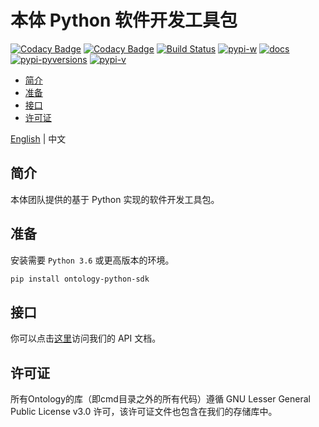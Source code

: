# 本体 Python 软件开发工具包

[![Codacy Badge](https://api.codacy.com/project/badge/Grade/9078ef6584424280b8d6b75556976f94)](https://www.codacy.com/app/NashMiao/ontology-python-sdk?utm_source=github.com&amp;utm_medium=referral&amp;utm_content=ontio/ontology-python-sdk/&amp;utm_campaign=Badge_Grade)
[![Codacy Badge](https://api.codacy.com/project/badge/Coverage/9078ef6584424280b8d6b75556976f94)](https://www.codacy.com/app/NashMiao/ontology-python-sdk?utm_source=github.com&utm_medium=referral&utm_content=ontio/ontology-python-sdk/&utm_campaign=Badge_Coverage)
[![Build Status](https://travis-ci.com/ontio/ontology-python-sdk.svg?branch=master)](https://travis-ci.com/ontio/ontology-python-sdk)
[![pypi-w](https://img.shields.io/pypi/wheel/ontology-python-sdk.svg)](https://pypi.org/project/ontology-python-sdk/)
[![docs](https://img.shields.io/badge/docs-yes-brightgreen.svg)](https://nashmiao.github.io/ontology-python-sdk-docs/)
[![pypi-pyversions](https://img.shields.io/pypi/pyversions/ontology-python-sdk.svg)](https://pypi.org/project/ontology-python-sdk/)
[![pypi-v](https://img.shields.io/pypi/v/ontology-python-sdk.svg)](https://pypi.org/project/ontology-python-sdk/)

- [简介](#简介)
- [准备](#准备)
- [接口](#接口)
- [许可证](#许可证)

[English](README.md) | 中文

## 简介

本体团队提供的基于 Python 实现的软件开发工具包。

## 准备

安装需要 `Python 3.6` 或更高版本的环境。

```bash
pip install ontology-python-sdk
```

## 接口

你可以点击[这里](https://nashmiao.github.io/ontology-python-sdk-docs/)访问我们的 API 文档。

## 许可证

所有Ontology的库（即cmd目录之外的所有代码）遵循 GNU Lesser General Public License v3.0 许可，该许可证文件也包含在我们的存储库中。
